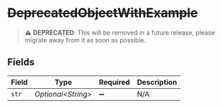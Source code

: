 # ~~DeprecatedObjectWithExample~~

> :warning: **DEPRECATED**: This will be removed in a future release, please migrate away from it as soon as possible.


## Fields

| Field               | Type                | Required            | Description         |
| ------------------- | ------------------- | ------------------- | ------------------- |
| `str`               | *Optional\<String>* | :heavy_minus_sign:  | N/A                 |